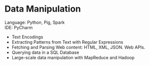 # Data Manipulation

Language: Python, Pig, Spark  
IDE: PyCharm

- Text Encodings
- Extracting Patterns from Text with Regular Expressions
- Fetching and Parsing Web content: HTML, XML, JSON.  Web APIs.
- Querying data in a SQL Database
- Large-scale data manipulation with MapReduce and Hadoop
